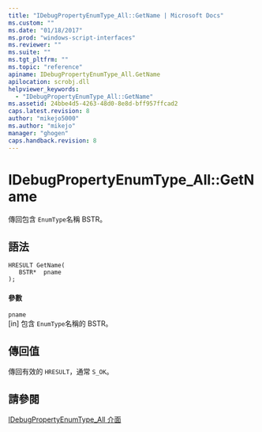 ```yaml
---
title: "IDebugPropertyEnumType_All::GetName | Microsoft Docs"
ms.custom: ""
ms.date: "01/18/2017"
ms.prod: "windows-script-interfaces"
ms.reviewer: ""
ms.suite: ""
ms.tgt_pltfrm: ""
ms.topic: "reference"
apiname: IDebugPropertyEnumType_All.GetName
apilocation: scrobj.dll
helpviewer_keywords: 
  - "IDebugPropertyEnumType_All::GetName"
ms.assetid: 24bbe4d5-4263-48d0-8e8d-bff957ffcad2
caps.latest.revision: 8
author: "mikejo5000"
ms.author: "mikejo"
manager: "ghogen"
caps.handback.revision: 8
---
```

# IDebugPropertyEnumType_All::GetName
傳回包含 `EnumType`名稱 BSTR。  
  
## 語法  
  
```  
HRESULT GetName(  
   BSTR*  pname  
);  
```  
  
#### 參數  
 `pname`  
 \[in\] 包含 `EnumType`名稱的 BSTR。  
  
## 傳回值  
 傳回有效的 `HRESULT`，通常 `S_OK`。  
  
## 請參閱  
 [IDebugPropertyEnumType\_All 介面](../../winscript/reference/idebugpropertyenumtype-all-interface.md)